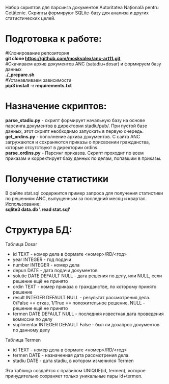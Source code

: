 Набор скриптов для парсинга документов Autoritatea Națională pentru Cetățenie.
Скрипты формируют SQLite-базу для анализа и других статистических целей.

# Подготовка к работе:
#Клонирование репозитория <br />
**git clone https://github.com/moskvalex/anc-art11.git** <br />
#Скачиваем архив документов ANC (satadiu+dosar) и формируем базу данных <br />
**./_prepare.sh** <br />
#Устанавливаем зависимости <br />
**pip3 install -r requirements.txt** <br />

# Назначение скриптов:
**parse_stadiu.py** - скрипт формирует начальную базу на основе парсинга документов в директории stadiu/pub/. При пустой базе данных, этот скрипт необходимо запускать в первую очередь. <br />
**get_ordins.py** - пополнение архива документов. С сайта ANC загружаются и сохраняются приказы о присвоении гражданства, которые отсутствуют в директории ordins. <br />
**parse_ordins.py** - Парсинг приказов. Скрипт проходит по всем приказам и корректирует базу данных по делам, попавшим в приказы. <br />

# Получение статистики
В файле stat.sql содержится пример запроса для получения статистики по решениям ANC, выпущенным за последний месяц и квартал.
Использование:<br />
**sqlite3 data.db '.read stat.sql'**

# Структура БД:

Таблица Dosar
- id TEXT - номер дела в формате <номер>/RD/<год>
- year INTEGER - год подачи
- number INTEGER - номер дела
- depun DATE - дата подачи документов
- solutie DATE DEFAULT NULL - дата решения по делу, или NULL, если решение ещё не принято
- ordin TEXT - номер приказа о гражданстве, по которому принято решение
- result INTEGER DEFAULT NULL - результат рассмотрения дела. 0/False == отказ, 1/True == положительное решение, NULL - решение ещё не принято
- termen DATE DEFAULT NULL - последняя известная дата проведения комиссии по делу
- suplimentar INTEGER DEFAULT False - был ли дозапрос документов по данному делу

Таблица Termen
 - id TEXT - номер дела в формате <номер>/RD/<год>
 - termen DATE - назначенная дата рассмотрения дела.
 - stadiu DATE - дата stadiu, в котором изменился Termen

Эта таблица создаётся с правилом UNIQUE(id, termen), которое принудительно сохраняет только уникальные пары id+termen.
